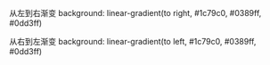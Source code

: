 从左到右渐变
background: linear-gradient(to right, #1c79c0, #0389ff, #0dd3ff)

从右到左渐变
background: linear-gradient(to left, #1c79c0, #0389ff, #0dd3ff)